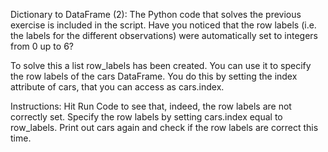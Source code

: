 Dictionary to DataFrame (2):
The Python code that solves the previous exercise is included in the script. Have you noticed that the row labels (i.e. the labels for the different observations) were automatically set to integers from 0 up to 6?

To solve this a list row_labels has been created. You can use it to specify the row labels of the cars DataFrame. You do this by setting the index attribute of cars, that you can access as cars.index.

Instructions:
Hit Run Code to see that, indeed, the row labels are not correctly set.
Specify the row labels by setting cars.index equal to row_labels.
Print out cars again and check if the row labels are correct this time.